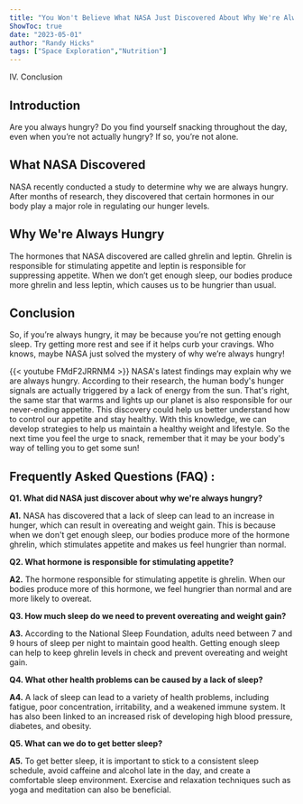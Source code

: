 ```yaml
---
title: "You Won't Believe What NASA Just Discovered About Why We're Always Hungry!"
ShowToc: true 
date: "2023-05-01"
author: "Randy Hicks" 
tags: ["Space Exploration","Nutrition"]
---
```

IV. Conclusion

## Introduction

Are you always hungry? Do you find yourself snacking throughout the day, even when you’re not actually hungry? If so, you’re not alone.

## What NASA Discovered

NASA recently conducted a study to determine why we are always hungry. After months of research, they discovered that certain hormones in our body play a major role in regulating our hunger levels.

## Why We're Always Hungry

The hormones that NASA discovered are called ghrelin and leptin. Ghrelin is responsible for stimulating appetite and leptin is responsible for suppressing appetite. When we don’t get enough sleep, our bodies produce more ghrelin and less leptin, which causes us to be hungrier than usual.

## Conclusion

So, if you’re always hungry, it may be because you’re not getting enough sleep. Try getting more rest and see if it helps curb your cravings. Who knows, maybe NASA just solved the mystery of why we’re always hungry!

{{< youtube FMdF2JRRNM4 >}} 
NASA's latest findings may explain why we are always hungry. According to their research, the human body's hunger signals are actually triggered by a lack of energy from the sun. That's right, the same star that warms and lights up our planet is also responsible for our never-ending appetite. This discovery could help us better understand how to control our appetite and stay healthy. With this knowledge, we can develop strategies to help us maintain a healthy weight and lifestyle. So the next time you feel the urge to snack, remember that it may be your body's way of telling you to get some sun!

## Frequently Asked Questions (FAQ) :
**Q1. What did NASA just discover about why we're always hungry?**

**A1.** NASA has discovered that a lack of sleep can lead to an increase in hunger, which can result in overeating and weight gain. This is because when we don't get enough sleep, our bodies produce more of the hormone ghrelin, which stimulates appetite and makes us feel hungrier than normal.

**Q2. What hormone is responsible for stimulating appetite?**

**A2.** The hormone responsible for stimulating appetite is ghrelin. When our bodies produce more of this hormone, we feel hungrier than normal and are more likely to overeat.

**Q3. How much sleep do we need to prevent overeating and weight gain?**

**A3.** According to the National Sleep Foundation, adults need between 7 and 9 hours of sleep per night to maintain good health. Getting enough sleep can help to keep ghrelin levels in check and prevent overeating and weight gain.

**Q4. What other health problems can be caused by a lack of sleep?**

**A4.** A lack of sleep can lead to a variety of health problems, including fatigue, poor concentration, irritability, and a weakened immune system. It has also been linked to an increased risk of developing high blood pressure, diabetes, and obesity.

**Q5. What can we do to get better sleep?**

**A5.** To get better sleep, it is important to stick to a consistent sleep schedule, avoid caffeine and alcohol late in the day, and create a comfortable sleep environment. Exercise and relaxation techniques such as yoga and meditation can also be beneficial.




